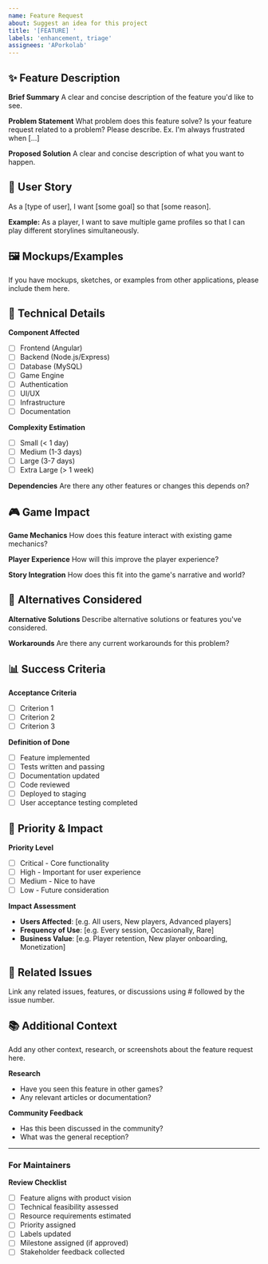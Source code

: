 ```yaml
---
name: Feature Request
about: Suggest an idea for this project
title: '[FEATURE] '
labels: 'enhancement, triage'
assignees: 'APorkolab'
---
```


## ✨ Feature Description

**Brief Summary** A clear and concise description of the feature you'd like to
see.

**Problem Statement** What problem does this feature solve? Is your feature
request related to a problem? Please describe. Ex. I'm always frustrated when
[...]

**Proposed Solution** A clear and concise description of what you want to
happen.

## 🎯 User Story

As a [type of user], I want [some goal] so that [some reason].

**Example:** As a player, I want to save multiple game profiles so that I can
play different storylines simultaneously.

## 🖼️ Mockups/Examples

If you have mockups, sketches, or examples from other applications, please
include them here.

## 🔧 Technical Details

**Component Affected**

- [ ] Frontend (Angular)
- [ ] Backend (Node.js/Express)
- [ ] Database (MySQL)
- [ ] Game Engine
- [ ] Authentication
- [ ] UI/UX
- [ ] Infrastructure
- [ ] Documentation

**Complexity Estimation**

- [ ] Small (< 1 day)
- [ ] Medium (1-3 days)
- [ ] Large (3-7 days)
- [ ] Extra Large (> 1 week)

**Dependencies** Are there any other features or changes this depends on?

## 🎮 Game Impact

**Game Mechanics** How does this feature interact with existing game mechanics?

**Player Experience** How will this improve the player experience?

**Story Integration** How does this fit into the game's narrative and world?

## 🔄 Alternatives Considered

**Alternative Solutions** Describe alternative solutions or features you've
considered.

**Workarounds** Are there any current workarounds for this problem?

## 📊 Success Criteria

**Acceptance Criteria**

- [ ] Criterion 1
- [ ] Criterion 2
- [ ] Criterion 3

**Definition of Done**

- [ ] Feature implemented
- [ ] Tests written and passing
- [ ] Documentation updated
- [ ] Code reviewed
- [ ] Deployed to staging
- [ ] User acceptance testing completed

## 🎯 Priority & Impact

**Priority Level**

- [ ] Critical - Core functionality
- [ ] High - Important for user experience
- [ ] Medium - Nice to have
- [ ] Low - Future consideration

**Impact Assessment**

- **Users Affected**: [e.g. All users, New players, Advanced players]
- **Frequency of Use**: [e.g. Every session, Occasionally, Rare]
- **Business Value**: [e.g. Player retention, New player onboarding,
  Monetization]

## 🔗 Related Issues

Link any related issues, features, or discussions using # followed by the issue
number.

## 📚 Additional Context

Add any other context, research, or screenshots about the feature request here.

**Research**

- Have you seen this feature in other games?
- Any relevant articles or documentation?

**Community Feedback**

- Has this been discussed in the community?
- What was the general reception?

---

### For Maintainers

**Review Checklist**

- [ ] Feature aligns with product vision
- [ ] Technical feasibility assessed
- [ ] Resource requirements estimated
- [ ] Priority assigned
- [ ] Labels updated
- [ ] Milestone assigned (if approved)
- [ ] Stakeholder feedback collected
